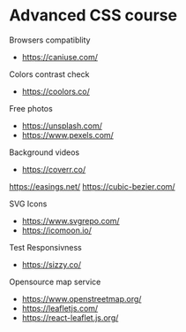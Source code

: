 # Advanced CSS course
Browsers compatiblity
- https://caniuse.com/

Colors contrast check
- https://coolors.co/

Free photos
- https://unsplash.com/
- https://www.pexels.com/

Background videos
- https://coverr.co/

https://easings.net/
https://cubic-bezier.com/

SVG Icons
- https://www.svgrepo.com/
- https://icomoon.io/

Test Responsivness
- https://sizzy.co/

Opensource map service
- https://www.openstreetmap.org/
- https://leafletjs.com/
- https://react-leaflet.js.org/